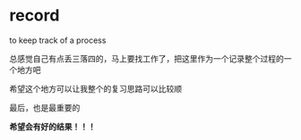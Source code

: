 # record
to keep track of a process

总感觉自己有点丢三落四的，马上要找工作了，把这里作为一个记录整个过程的一个地方吧

希望这个地方可以让我整个的复习思路可以比较顺

最后，也是最重要的

**希望会有好的结果！！！**

